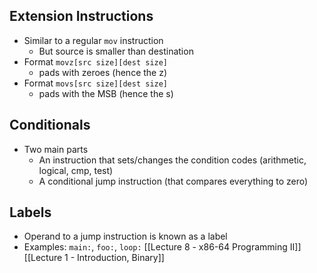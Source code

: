 
## Extension Instructions
- Similar to a regular `mov` instruction
	- But source is smaller than destination
- Format `movz[src size][dest size]`
	- pads with zeroes (hence the z)
- Format `movs[src size][dest size]`
	- pads with the MSB (hence the s)

## Conditionals
- Two main parts
	- An instruction that sets/changes the condition codes (arithmetic, logical, cmp, test)
	- A conditional jump instruction (that compares everything to zero)

## Labels
- Operand to a jump instruction is known as a label
- Examples: `main:`, `foo:`, `loop:`
[[Lecture 8 - x86-64 Programming II]]
[[Lecture 1 - Introduction, Binary]]